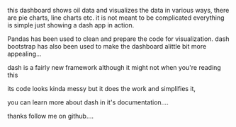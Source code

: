 this dashboard shows oil data and visualizes the data in various ways, there are pie charts, line charts etc. it is not meant to be complicated everything is simple just showing a dash app in action.

Pandas has been used to clean and prepare the code for visualization.
dash bootstrap has also been used to make the dashboard alittle bit more appealing...

dash is a fairly new framework although it might not when you're reading this

its code looks kinda messy but it does the work and simplifies it,

you can learn more about dash in it's documentation....

thanks follow me on github....
